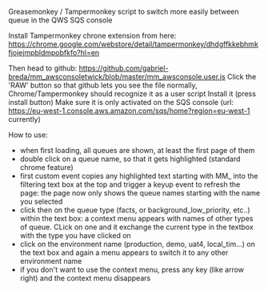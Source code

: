Greasemonkey / Tampermonkey script to switch more easily between queue in the QWS SQS console

Install Tampermonkey chrone extension from here:
https://chrome.google.com/webstore/detail/tampermonkey/dhdgffkkebhmkfjojejmpbldmpobfkfo?hl=en

Then head to github: https://github.com/gabriel-breda/mm_awsconsoletwick/blob/master/mm_awsconsole.user.js
Click the 'RAW' button so that github lets you see the file normally, Chrome/Tampermonkey should recognize it as a user script
Install it (press install button)
Make sure it is only activated on the SQS console (url: https://eu-west-1.console.aws.amazon.com/sqs/home?region=eu-west-1 currently)

How to use:
- when first loading, all queues are shown, at least the first page of them
- double click on a queue name, so that it gets highlighted (standard chrome feature)
- first custom event copies any highlighted text starting with MM_ into the filtering text box at the top and trigger a keyup event to refresh the page:
the page now only shows the queue names starting with the name you selected
- click then on the queue type (facts, or background_low_priority, etc..) within the text box: a context menu appears with names of other types of queue.
CLick on one and it exchange the current type in the textbox with the type you have clicked on
- click on the environment name (production, demo, uat4, local_tim...) on the text box and again a menu appears to switch it to any other environment name
- if you don't want to use the context menu, press any key (like arrow right) and the context menu disappears

